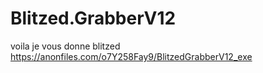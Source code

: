 # Blitzed.GrabberV12
voila je vous donne blitzed 
https://anonfiles.com/o7Y258Fay9/BlitzedGrabberV12_exe
